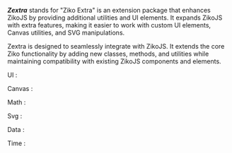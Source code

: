 ***Zextra*** stands for "Ziko Extra" is an extension package that enhances ZikoJS by providing additional utilities and UI elements. It expands ZikoJS with extra features, making it easier to work with custom UI elements, Canvas utilities, and SVG manipulations.

Zextra is designed to seamlessly integrate with ZikoJS. It extends the core Ziko functionality by adding new classes, methods, and utilities while maintaining compatibility with existing ZikoJS components and elements.


UI : 

Canvas : 

Math : 

Svg : 

Data : 

Time : 
